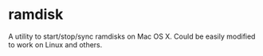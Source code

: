 # ramdisk

A utility to start/stop/sync ramdisks on Mac OS X.  Could be easily modified to work on Linux and others.
